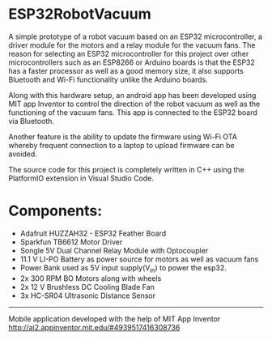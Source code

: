 # ESP32RobotVacuum
A simple prototype of a robot vacuum based on an ESP32 microcontroller, a driver module for the motors and a relay module for the vacuum fans. The reason for selecting an ESP32 microcontroller for this project over other microcontrollers such as an ESP8266 or Arduino boards is that the ESP32 has a faster processor as well as a good memory size, it also supports Bluetooth and Wi-Fi functionality unlike the Arduino boards. 

Along with this hardware setup, an android app has been developed using MIT app Inventor to control the direction of the robot vacuum as well as the functioning of the vacuum fans. This app is connected to the ESP32 board via Bluetooth.

Another feature is the ability to update the firmware using Wi-Fi OTA whereby frequent connection to a laptop to upload firmware can be avoided.

The source code for this project is completely written in C++ using the PlatformIO extension in Visual Studio Code.


# Components:
* Adafruit HUZZAH32 - ESP32 Feather Board
* Sparkfun TB6612 Motor Driver
* Songle 5V Dual Channel Relay Module with Optocoupler
* 11.1 V LI-PO Battery as power source for motors as well as vacuum fans
* Power Bank used as 5V input supply(V<sub>in</sub>) to power the esp32.
* 2x 300 RPM BO Motors along with wheels
* 2x 12 V Brushless DC Cooling Blade Fan
* 3x HC-SR04 Ultrasonic Distance Sensor

----
Mobile application developed with the help of MIT App Inventor
http://ai2.appinventor.mit.edu/#4939517416308736
